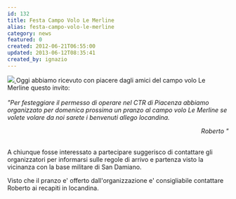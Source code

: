 ```yaml
---
id: 132
title: Festa Campo Volo Le Merline
alias: festa-campo-volo-le-merline
category: news
featured: 0
created: 2012-06-21T06:55:00
updated: 2013-06-12T08:35:41
created_by: ignazio
---
```

<p style="text-align: left;">
 <a href="images/stories/lemerlinevolo.2012.pdf">
  <img border="0" class="baiaimgleft" src="../images/stories/lemerlinevolo.2012.jpg"/>
 </a>
 Oggi abbiamo ricevuto con piacere dagli amici del campo volo Le Merline questo invito:
 <br/>
 <em>
  <br/>
  "Per festeggiare il permesso di operare nel CTR di Piacenza abbiamo organizzato per domenica prossima un pranzo al campo volo Le Merline se volete volare da noi sarete i benvenuti allego locandina.
  <br/>
 </em>
</p>
<div style="text-align: right;">
 <em>
  Roberto "
 </em>
</div>
<p>
 <br/>
 A chiunque fosse interessato a partecipare suggerisco di contattare gli organizzatori per informarsi sulle regole di arrivo e partenza visto la vicinanza con la base militare di San Damiano.
</p>
<p>
</p>
<p style="text-align: left; ">
 Visto che il pranzo e' offerto dall'organizzazione e' consigliabile contattare Roberto ai recapiti in locandina.
</p>
